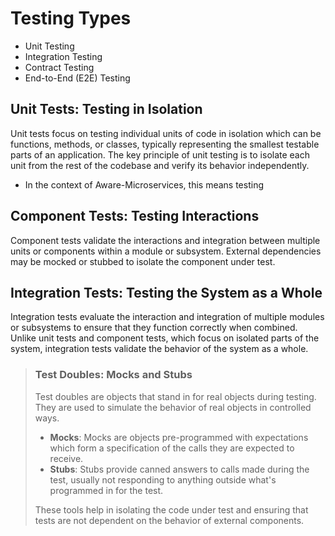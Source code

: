 # Testing Types
- Unit Testing
- Integration Testing
- Contract Testing
- End-to-End (E2E) Testing

## Unit Tests: Testing in Isolation
Unit tests focus on testing individual units of code in isolation which can be functions, methods, or classes, typically representing the smallest testable parts of an application. The key principle of unit testing is to isolate each unit from the rest of the codebase and verify its behavior independently.
- In the context of Aware-Microservices, this means testing 

## Component Tests: Testing Interactions
Component tests validate the interactions and integration between multiple units or components within a module or subsystem. External dependencies may be mocked or stubbed to isolate the component under test.

## Integration Tests: Testing the System as a Whole
Integration tests evaluate the interaction and integration of multiple modules or subsystems to ensure that they function correctly when combined. Unlike unit tests and component tests, which focus on isolated parts of the system, integration tests validate the behavior of the system as a whole.

> ### Test Doubles: Mocks and Stubs
> Test doubles are objects that stand in for real objects during testing. They are used to simulate the behavior of real objects in controlled ways.
>- **Mocks**: Mocks are objects pre-programmed with expectations which form a specification of the calls they are expected to receive.
>- **Stubs**: Stubs provide canned answers to calls made during the test, usually not responding to anything outside what's programmed in for the test.
>
> These tools help in isolating the code under test and ensuring that tests are not dependent on the behavior of external components.